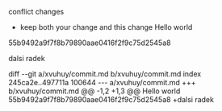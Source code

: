 conflict changes
- keep both your change and this change
Hello world

55b9492a9f7f8b79890aae0416f2f9c75d2545a8

dalsi radek

diff --git a/xvuhuy/commit.md b/xvuhuy/commit.md
index 245ca2e..497711a 100644
--- a/xvuhuy/commit.md
+++ b/xvuhuy/commit.md
@@ -1,2 +1,3 @@
 Hello world
 55b9492a9f7f8b79890aae0416f2f9c75d2545a8
+dalsi radek
